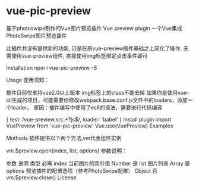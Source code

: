 # vue-pic-preview
基于photoswipe制作的Vue图片预览插件
Vue preview plugin
一个Vue集成PhotoSwipe图片预览插件

此插件并没有提供新的功能, 只是在原vue-preview插件基础之上简化了操作, 无需使用vue-preview组件, 直接使用img标签绑定点击事件即可

 
Installation
 npm i vue-pic-preview -S
 
 Usage
使用须知：

插件目前仅支持vue2.0以上版本
img标签上的class不能去掉
如果你是使用vue-cli生成的项目，可能需要你修改webpack.base.conf.js文件中的loaders，添加一个loader。 原因：插件编写中使用了es6的语法，需要进行代码编译

{
    test: /vue-preview.src.*?js$/,
    loader: 'babel'
}
Install plugin
import VuePreview from 'vue-pic-preview'
Vue.use(VuePreview)
Examples
<template>
  <img class="preview-img" v-for="(item, index) in list" :src="item.src" height="100" @click="$preview.open(index, list)">
</template>

<script>
export default {
    data () {
      return {
        list: [{
          src: 'https://placekitten.com/600/400',
          w: 600,
          h: 400
        }, {
          src: 'https://placekitten.com/1200/900',
          w: 1200,
          h: 900
        }]
      }
    }
  }
</script>
Mothods
插件提供以下两个方法,vm代表组件实例

vm.$preview.open(index, list, options)
参数说明：

参数	说明	类型	必需
index	当前图片的索引值	Number	是
list	图片列表	Array	是
options	预览插件的配置选项（参考PhotoSwipe配置）	Object	否
vm.$preview.close()
License
